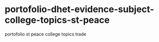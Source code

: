 # portofolio-dhet-evidence-subject-college-topics-st-peace
portofolio st peace college topics trade 
